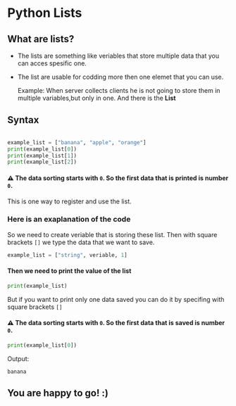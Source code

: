 # Python Lists

## What are lists?
- The lists are something like veriables that store multiple data that you can acces spesific one.
- The list are usable for codding more then one elemet that you can use. 

  Example: When server collects clients he is not going to store them in multiple variables,but only in one.
And there is the **List**

## Syntax
```python

example_list = ["banana", "apple", "orange"]
print(example_list[0])
print(example_list[1])
print(example_list[2])

```
#### ⚠ The data sorting starts with ``0``. So the first data that is printed is number ``0``.
This is one way to register and use the list.
### Here is an exaplanation of the code
So we need to create veriable that is storing these list.
Then with square brackets `[]`  we type the data that we want to save.
```python
example_list = ["string", veriable, 1] 
```
#### Then we need to print the value of the list
```python
print(example_list)
```
But if you want to print only one data saved you can do it by specifing with square brackets ``[]``

#### ⚠ The data sorting starts with ``0``. So the first data that is saved is number ``0``.

```python
print(example_list[0])
```
Output:
```output
banana
```

## You are happy to go! :)
